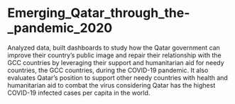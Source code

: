 # Emerging_Qatar_through_the-_pandemic_2020

Analyzed data, built dashboards to study how the Qatar government can improve their country’s public image and repair their relationship with the GCC countries by leveraging their support and humanitarian aid for needy countries, the GCC countries, during the COVID-19 pandemic. It also evaluates Qatar’s position to support other needy countries with health and humanitarian aid to combat the virus considering Qatar has the highest COVID-19 infected cases per capita in the world. 
